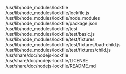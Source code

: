 /usr/lib/node\_modules/lockfile  
/usr/lib/node\_modules/lockfile/lockfile.js  
/usr/lib/node\_modules/lockfile/node\_modules  
/usr/lib/node\_modules/lockfile/package.json  
/usr/lib/node\_modules/lockfile/test  
/usr/lib/node\_modules/lockfile/test/basic.js  
/usr/lib/node\_modules/lockfile/test/fixtures  
/usr/lib/node\_modules/lockfile/test/fixtures/bad-child.js  
/usr/lib/node\_modules/lockfile/test/fixtures/child.js  
/usr/share/doc/nodejs-lockfile  
/usr/share/doc/nodejs-lockfile/LICENSE  
/usr/share/doc/nodejs-lockfile/README.md  
